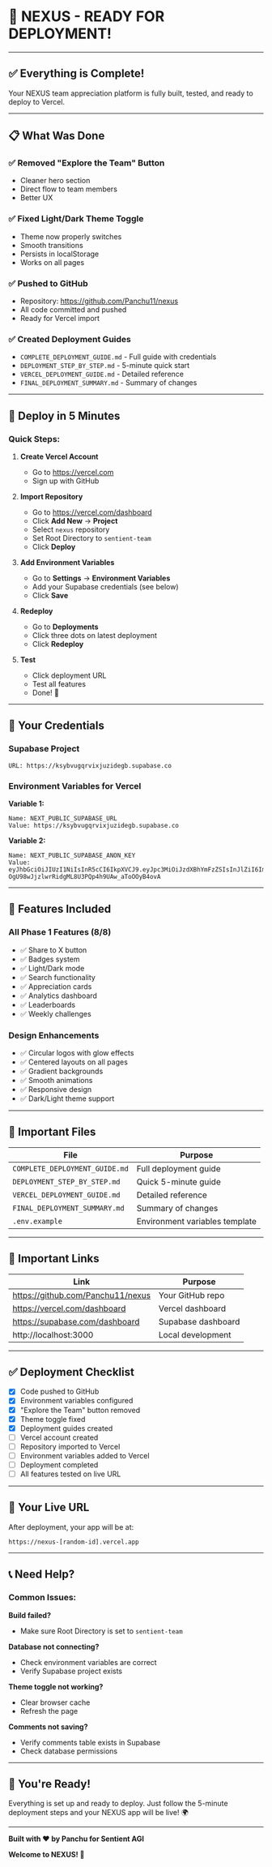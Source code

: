 # 🎉 **NEXUS - READY FOR DEPLOYMENT!**

---

## ✅ **Everything is Complete!**

Your NEXUS team appreciation platform is fully built, tested, and ready to deploy to Vercel.

---

## 📋 **What Was Done**

### ✅ Removed "Explore the Team" Button
- Cleaner hero section
- Direct flow to team members
- Better UX

### ✅ Fixed Light/Dark Theme Toggle
- Theme now properly switches
- Smooth transitions
- Persists in localStorage
- Works on all pages

### ✅ Pushed to GitHub
- Repository: https://github.com/Panchu11/nexus
- All code committed and pushed
- Ready for Vercel import

### ✅ Created Deployment Guides
- `COMPLETE_DEPLOYMENT_GUIDE.md` - Full guide with credentials
- `DEPLOYMENT_STEP_BY_STEP.md` - 5-minute quick start
- `VERCEL_DEPLOYMENT_GUIDE.md` - Detailed reference
- `FINAL_DEPLOYMENT_SUMMARY.md` - Summary of changes

---

## 🚀 **Deploy in 5 Minutes**

### Quick Steps:

1. **Create Vercel Account**
   - Go to https://vercel.com
   - Sign up with GitHub

2. **Import Repository**
   - Go to https://vercel.com/dashboard
   - Click **Add New** → **Project**
   - Select `nexus` repository
   - Set Root Directory to `sentient-team`
   - Click **Deploy**

3. **Add Environment Variables**
   - Go to **Settings** → **Environment Variables**
   - Add your Supabase credentials (see below)
   - Click **Save**

4. **Redeploy**
   - Go to **Deployments**
   - Click three dots on latest deployment
   - Click **Redeploy**

5. **Test**
   - Click deployment URL
   - Test all features
   - Done! 🎉

---

## 🔑 **Your Credentials**

### Supabase Project
```
URL: https://ksybvugqrvixjuzidegb.supabase.co
```

### Environment Variables for Vercel

**Variable 1:**
```
Name: NEXT_PUBLIC_SUPABASE_URL
Value: https://ksybvugqrvixjuzidegb.supabase.co
```

**Variable 2:**
```
Name: NEXT_PUBLIC_SUPABASE_ANON_KEY
Value: eyJhbGciOiJIUzI1NiIsInR5cCI6IkpXVCJ9.eyJpc3MiOiJzdXBhYmFzZSIsInJlZiI6ImtzeWJ2dWdxcnZpeGp1emlkZWdiIiwicm9sZSI6ImFub24iLCJpYXQiOjE3NjA2MzUyODksImV4cCI6MjA3NjIxMTI4OX0.-OgU98wJjzlwrRidgML8U3PQp4h9UAw_aToOOyB4ovA
```

---

## 🎯 **Features Included**

### All Phase 1 Features (8/8)
- ✅ Share to X button
- ✅ Badges system
- ✅ Light/Dark mode
- ✅ Search functionality
- ✅ Appreciation cards
- ✅ Analytics dashboard
- ✅ Leaderboards
- ✅ Weekly challenges

### Design Enhancements
- ✅ Circular logos with glow effects
- ✅ Centered layouts on all pages
- ✅ Gradient backgrounds
- ✅ Smooth animations
- ✅ Responsive design
- ✅ Dark/Light theme support

---

## 📁 **Important Files**

| File | Purpose |
|------|---------|
| `COMPLETE_DEPLOYMENT_GUIDE.md` | Full deployment guide |
| `DEPLOYMENT_STEP_BY_STEP.md` | Quick 5-minute guide |
| `VERCEL_DEPLOYMENT_GUIDE.md` | Detailed reference |
| `FINAL_DEPLOYMENT_SUMMARY.md` | Summary of changes |
| `.env.example` | Environment variables template |

---

## 🔗 **Important Links**

| Link | Purpose |
|------|---------|
| https://github.com/Panchu11/nexus | Your GitHub repo |
| https://vercel.com/dashboard | Vercel dashboard |
| https://supabase.com/dashboard | Supabase dashboard |
| http://localhost:3000 | Local development |

---

## ✅ **Deployment Checklist**

- [x] Code pushed to GitHub
- [x] Environment variables configured
- [x] "Explore the Team" button removed
- [x] Theme toggle fixed
- [x] Deployment guides created
- [ ] Vercel account created
- [ ] Repository imported to Vercel
- [ ] Environment variables added to Vercel
- [ ] Deployment completed
- [ ] All features tested on live URL

---

## 🎊 **Your Live URL**

After deployment, your app will be at:
```
https://nexus-[random-id].vercel.app
```

---

## 📞 **Need Help?**

### Common Issues:

**Build failed?**
- Make sure Root Directory is set to `sentient-team`

**Database not connecting?**
- Check environment variables are correct
- Verify Supabase project exists

**Theme toggle not working?**
- Clear browser cache
- Refresh the page

**Comments not saving?**
- Verify comments table exists in Supabase
- Check database permissions

---

## 🎉 **You're Ready!**

Everything is set up and ready to deploy. Just follow the 5-minute deployment steps and your NEXUS app will be live! 🌍

---

**Built with ❤️ by Panchu for Sentient AGI**

**Welcome to NEXUS! 🌟**

